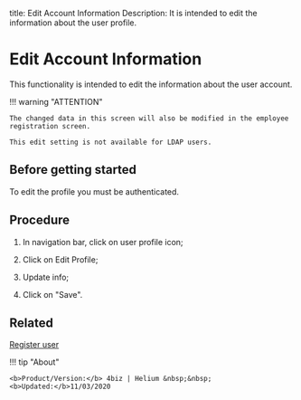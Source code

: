 title: Edit Account Information
Description: It is intended to edit the information about the user profile.
# Edit Account Information

This functionality is intended to edit the information about the user account.

!!! warning "ATTENTION"

    The changed data in this screen will also be modified in the employee registration screen.
    
    This edit setting is not available for LDAP users.


Before getting started
--------------------------

To edit the profile you must be authenticated.

Procedure
-------------

1. In navigation bar, click on user profile icon;

2. Click on Edit Profile;

3. Update info;

4. Click on "Save".

Related
-------

[Register user](/en-us/4biz-helium/initial-settings/access-settings/user/users.html)


!!! tip "About"

    <b>Product/Version:</b> 4biz | Helium &nbsp;&nbsp;
    <b>Updated:</b>11/03/2020
